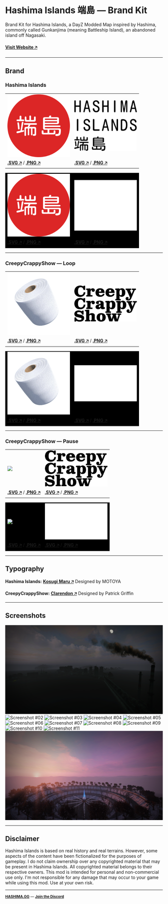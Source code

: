 # Hashima Islands 端島 — Brand Kit

Brand Kit for Hashima Islands, a DayZ Modded Map inspired by Hashima, commonly called Gunkanjima (meaning Battleship Island), an abandoned island off Nagasaki.

#### [Visit Website 🡥](https://hashima.gg)

---

## Brand

### Hashima Islands

<table>
  <tr>
    <td>
      <img src="brand/svg-hashima_icon_1024_transparent.svg" width="200" height="auto"/>
    </td>
    <td>
      <img src="brand/svg-hashima_logo_1024_black.svg" width="200" height="auto"/>
    </td>
  </tr>
  <tr>
    <td>
      <strong>
        <a href="#">.SVG 🡥</a>
      </strong> /
      <strong>
        <a href="#">.PNG 🡥</a>
      </strong>
    </td>
    <td>
      <strong>
        <a href="#">.SVG 🡥</a>
      </strong> /
      <strong>
        <a href="#">.PNG 🡥</a>
      </strong>
    </td>
  </tr>
</table>

<table>
  <tr style="background-color: #000000">
    <td>
      <img src="brand/svg-hashima_icon_1024_transparent.svg" width="200" height="auto"/><br/>
    </td>
    <td>
      <img src="brand/svg-hashima_logo_1024_white.svg" width="200" height="auto"/><br/>
    </td>
  </tr>
  <tr style="background-color: #000000">
    <td>
      <strong>
        <a href="#">.SVG 🡥</a>
      </strong> /
      <strong>
        <a href="#">.PNG 🡥</a>
      </strong>
    </td>
    <td>
      <strong>
        <a href="#">.SVG 🡥</a>
      </strong> /
      <strong>
        <a href="#">.PNG 🡥</a>
      </strong>
    </td>
  </tr>
</table>

---

### CreepyCrappyShow — Loop

<table>
  <tr>
    <td><img src="brand/gif-ccs_icon_400_loop_transparent.gif" width="200" height="auto"/></td>
    <td><img src="brand/svg-ccs_logo_1024_black.svg" width="200" height="auto"/></td>
  </tr>
  <tr>
    <td>
      <strong>
        <a href="#">.SVG 🡥</a>
      </strong> /
      <strong>
        <a href="#">.PNG 🡥</a>
      </strong>
    </td>
    <td>
      <strong>
        <a href="#">.SVG 🡥</a>
      </strong> /
      <strong>
        <a href="#">.PNG 🡥</a>
      </strong>
    </td>
  </tr>
</table>

<table>
  <tr style="background-color: #000000">
    <td><img src="brand/gif-ccs_icon_400_loop_transparent.gif" width="200" height="auto"/></td>
    <td><img src="brand/svg-ccs_logo_1024_white.svg" width="200" height="auto"/></td>
  </tr>
  <tr style="background-color: #000000">
    <td>
      <strong>
        <a href="#">.SVG 🡥</a>
      </strong> /
      <strong>
        <a href="#">.PNG 🡥</a>
      </strong>
    </td>
    <td>
      <strong>
        <a href="#">.SVG 🡥</a>
      </strong> /
      <strong>
        <a href="#">.PNG 🡥</a>
      </strong>
    </td>
  </tr>
</table>

---

### CreepyCrappyShow — Pause

<table>
  <tr>
    <td><img src="brand/gif-ccs_icon_400_pause_transparent.gif" width="200" height="auto"/></td>
    <td><img src="brand/svg-ccs_logo_1024_black.svg" width="200" height="auto"/></td>
  </tr>
  <tr>
    <td>
      <strong>
        <a href="#">.SVG 🡥</a>
      </strong> /
      <strong>
        <a href="#">.PNG 🡥</a>
      </strong>
    </td>
    <td>
      <strong>
        <a href="#">.SVG 🡥</a>
      </strong> /
      <strong>
        <a href="#">.PNG 🡥</a>
      </strong>
    </td>
  </tr>
</table>

<table>
  <tr style="background-color: #000000">
    <td><img src="brand/gif-ccs_icon_400_pause_transparent.gif" width="200" height="auto"/></td>
    <td><img src="brand/svg-ccs_logo_1024_white.svg" width="200" height="auto"/></td>
  </tr>
  <tr style="background-color: #000000">
    <td>
      <strong>
        <a href="#">.SVG 🡥</a>
      </strong> /
      <strong>
        <a href="#">.PNG 🡥</a>
      </strong>
    </td>
    <td>
      <strong>
        <a href="#">.SVG 🡥</a>
      </strong> /
      <strong>
        <a href="#">.PNG 🡥</a>
      </strong>
    </td>
  </tr>
</table>

---

## Typography


**Hashima Islands:** **[Kosugi Maru 🡥](https://fonts.google.com/specimen/Kosugi+Maru)** Designed by MOTOYA

**CreepyCrappyShow:** **[Clarendon 🡥](https://fonts.adobe.com/fonts/clarendon-text)** Designed by Patrick Griffin

</small>

---

## Screenshots

![Screenshot #01](screenshots/01.png)
![Screenshot #02](screenshots/02.png)
![Screenshot #03](screenshots/03.png)
![Screenshot #04](screenshots/04.png)
![Screenshot #05](screenshots/05.png)
![Screenshot #06](screenshots/06.png)
![Screenshot #07](screenshots/07.png)
![Screenshot #08](screenshots/08.png)
![Screenshot #09](screenshots/09.png)
![Screenshot #10](screenshots/10.png)
![Screenshot #11](screenshots/11.png)
![Screenshot #12](screenshots/12.png)

---

## Disclaimer

Hashima Islands is based on real history and real terrains. However, some aspects of the content have been fictionalized for the purposes of gameplay. I do not claim ownership over any copyrighted material that may be present in Hashima Islands. All copyrighted material belongs to their respective owners. This mod is intended for personal and non-commercial use only. I'm not responsible for any damage that may occur to your game while using this mod. Use at your own risk.

---

<small>

**[HASHIMA.GG](https://hashima.gg)** — **[Join the Discord](https://discord.gg/Uap8rwekfA)**